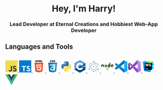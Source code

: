 <h1 align="center"> Hey, I'm Harry! </h1>
<h3 align="center"> Lead Developer at Eternal Creations and Hobbiest Web-App Developer </h3>

<h2> Languages and Tools </h1> 
<p align="left" style="display: inline-block;">
<a href="https://developer.mozilla.org/en-US/docs/Web/JavaScript" target="_blank" rel="noreferrer">
  <img src="https://raw.githubusercontent.com/devicons/devicon/master/icons/javascript/javascript-original.svg" alt="javascript" width="40" height="40"/>
</a>
<a href="https://www.typescriptlang.org" target="_blank" rel="noreferrer">
  <img src="https://raw.githubusercontent.com/devicons/devicon/refs/heads/master/icons/typescript/typescript-original.svg" alt="typescript" width="40" height="40"/>
</a>
<a href="https://www.w3schools.com/html" target="_blank" rel="noreferrer">
  <img src="https://raw.githubusercontent.com/devicons/devicon/master/icons/html5/html5-original-wordmark.svg" alt="html5" width="40" height="40"/>
</a>
<a href="https://www.w3schools.com/css/" target="_blank" rel="noreferrer">
  <img src="https://raw.githubusercontent.com/devicons/devicon/master/icons/css3/css3-original-wordmark.svg" alt="css3" width="40" height="40"/>
</a>
<a href="https://www.python.org" target="_blank" rel="noreferrer">
  <img src="https://raw.githubusercontent.com/devicons/devicon/master/icons/python/python-original.svg" alt="python" width="40" height="40"/>
</a>
<a href="https://www.w3schools.com/cpp/" target="_blank" rel="noreferrer">
  <img src="https://raw.githubusercontent.com/devicons/devicon/master/icons/cplusplus/cplusplus-original.svg" alt="c" width="40" height="40"/>
</a>
<a href="https://www.electronjs.org" target="_blank" rel="noreferrer">
  <img src="https://raw.githubusercontent.com/devicons/devicon/refs/heads/master/icons/electron/electron-original.svg" alt="electron" width="40" height="40"/>
</a>
<a href="https://nodejs.org/" target="_blank" rel="noreferrer">
  <img src="https://raw.githubusercontent.com/devicons/devicon/refs/heads/master/icons/nodejs/nodejs-original-wordmark.svg" alt="nodejs" width="40" height="40"/>
</a>
<a href="https://code.visualstudio.com" target="_blank" rel="noreferrer">
  <img src="https://raw.githubusercontent.com/devicons/devicon/refs/heads/master/icons/vscode/vscode-original.svg" alt="vscode" width="40" height="40"/>
</a>
<a href="https://visualstudio.microsoft.com" target="_blank" rel="noreferrer">
  <img src="https://raw.githubusercontent.com/devicons/devicon/refs/heads/master/icons/visualstudio/visualstudio-original.svg" alt="visualstudio" width="40" height="40"/>
</a>
<a href="https://www.jetbrains.com/webstorm/" target="_blank" rel="noreferrer">
  <img src="https://raw.githubusercontent.com/devicons/devicon/refs/heads/master/icons/webstorm/webstorm-original.svg" alt="webstorm" width="40" height="40"/>
</a>
<a href="https://vuejs.org/guide/introduction.html/" target="_blank" rel="noreferrer">
  <img src="https://raw.githubusercontent.com/devicons/devicon/refs/heads/master/icons/vuejs/vuejs-original.svg" alt="Vue" width="40" height="40"/>
</a>
</p>
